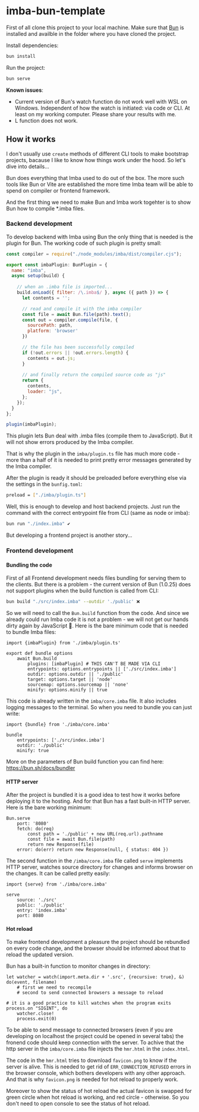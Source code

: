 # imba-bun-template

First of all clone this project to your local machine. Make sure that [Bun](https://bun.sh) is installed and availble in the folder where you have cloned the project.

Install dependencies:

```bash
bun install
```

Run the project:

```bash
bun serve
```
**Known issues**: 
- Current version of Bun's watch function do not work well with WSL on Windows. Independent of how the watch is initiated: via code or CLI. At least on my working computer. Please share your results with me.
- L function does not work.


## How it works
I don't usually use `create` methods of different CLI tools to make bootstrap projects, bacause I like to know how things work under the hood. So let's dive into details...

Bun does everything that Imba used to do out of the box. The more such tools like Bun or Vite are established the more time Imba team will be able to spend on compiler or frontend framework. 

And the first thing we need to make Bun and Imba work togehter is to show Bun how to compile  *.imba files.

### Backend development
To develop backend with Imba using Bun the only thing that is needed is the plugin for Bun. The working code of such plugin is pretty small: 
```js
const compiler = require("./node_modules/imba/dist/compiler.cjs");

export const imbaPlugin: BunPlugin = {
  name: "imba",
  async setup(build) {
    
    // when an .imba file is imported...
    build.onLoad({ filter: /\.imba$/ }, async ({ path }) => {
      let contents = '';

      // read and compile it with the imba compiler
      const file = await Bun.file(path).text();
      const out = compiler.compile(file, {
        sourcePath: path,
        platform: 'browser'
      })

      // the file has been successfully compiled
      if (!out.errors || !out.errors.length) {
        contents = out.js;
      }
      
      // and finally return the compiled source code as "js"
      return {
        contents,
        loader: "js",
      };
    });
  }
};

plugin(imbaPlugin);

```
This plugin lets Bun deal with .imba files (compile them to JavaScript). But it will not show errors produced by the Imba compiler. 

That is why the plugin in the `imba/plugin.ts` file has much more code - more than a half of it is needed to print pretty error messages generated by the Imba compiler.

After the plugin is ready it should be preloaded before everything else via the settings in the `bunfig.toml`:
```bash
preload = ["./imba/plugin.ts"]
```
Well, this is enough to develop and host backend projects. Just run the command with the correct entrypoint file from CLI (same as node or imba):
```bash
bun run "./index.imba" ✔️
```
But developing a frontend project is another story...

### Frontend development

#### Bundling the code
First of all Frontend development needs files bundling for serving them to the clients. But there is a problem - the current version of Bun (1.0.25) does not support plugins when the build function is called from CLI:
```bash
bun build "./src/index.imba" --outdir './public' ❌
```
So we will need to call the `Bun.build` function from the code. And since we already could run Imba code it is not a problem - we will not get our hands dirty again by JavaScript 🤣. Here is the bare minimum code that is needed to bundle Imba files:
```imba
import {imbaPlugin} from './imba/plugin.ts'

export def bundle options
	await Bun.build
		plugins: [imbaPlugin] # THIS CAN'T BE MADE VIA CLI
		entrypoints: options.entrypoints || ['./src/index.imba']
		outdir: options.outdir || './public'
		target: options.target || 'node'
		sourcemap: options.sourcemap || 'none'
		minify: options.minify || true
```
This code is already written in the `imba/core.imba` file. It also includes logging messages to the terminal. So when you need to bundle you can just write:
```imba
import {bundle} from './imba/core.imba'

bundle 
	entrypoints: ['./src/index.imba']
	outdir: './public'
	minify: true
```
More on the parameters of Bun build function you can find here: https://bun.sh/docs/bundler

#### HTTP server
After the project is bundled it is a good idea to test how it works before deploying it to the hosting. And for that Bun has a fast built-in HTTP server. Here is the bare working minimum: 
```imba
Bun.serve
	port: '8080'
	fetch: do(req)
		const path = './public' + new URL(req.url).pathname
		const file = await Bun.file(path)
		return new Response(file)
	error: do(err) return new Response(null, { status: 404 })
```
The second function in the `/imba/core.imba` file called `serve` implements HTTP server, watches source directory for changes and informs browser on the changes. It can be called pretty easily:
```imba
import {serve} from './imba/core.imba'

serve 
	source: './src'
	public: './public'
	entry: 'index.imba'
	port: 8080
```

#### Hot reload
To make frontend development a pleasure the project should be rebundled on every code change, and the browser should be informed about that to reload the updated version.

Bun has a built-in function to monitor changes in directory: 
```imba
let watcher = watch(import.meta.dir + '.src', {recursive: true}, &) do(event, filename) 
	# first we need to recompile
	# second to send connected browsers a message to reload

# it is a good practice to kill watches when the program exits
process.on "SIGINT", do
	watcher.close!
	process.exit(0)
```
To be able to send message to connected browsers (even if you are developing on localhost the project could be opened in several tabs) the fronend code should keep connection with the server. To achive that the http server in the `imba/core.imba` file injects the `hmr.html` in the `index.html`.

The code in the `hmr.html` tries to download `favicon.png` to know if the server is alive. This is needed to get rid of `ERR_CONNECTION_REFUSED` errors in the browser console, which bothers developers with any other approach. And that is why `favicon.png` is needed for hot reload to properly work.

Moreover to show the status of hot reload the actual favicon is swapped for green circle when hot reload is working, and red circle - otherwise. So you don't need to open console to see the status of hot reload.